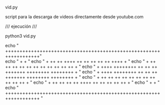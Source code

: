  vid.py

script para la descarga de videos directamente desde youtube.com

/// ejecución ///

python3 vid.py


echo "         ++++++++++++++++++++++++++++++++++++++++++++++++++++++++++++++++++"                                                       
echo "         +                                                                + "
echo "         +  ++    ++   ++++   ++    ++ ++             ++    ++   ++++     + "
echo "         +   ++  ++   ++  ++  ++    ++ ++             ++    ++  ++  ++    + "
echo "         +    ++++   ++++++++ ++    ++ ++   +++++++   ++++++++ ++++++++   + "
echo "         +    ++++   ++++++++ ++    ++ ++   +++++++   ++++++++ ++++++++   + "
echo "         +   ++  ++  ++    ++  ++  ++  ++             ++    ++ ++    ++   + "
echo "         +  ++    ++ ++    ++   ++++   ++             ++    ++ ++    ++   + "
echo "         +                                                                + "
echo "         ++++++++++++++++++++++++++++++++++++++++++++++++++++++++++++++++++ "
